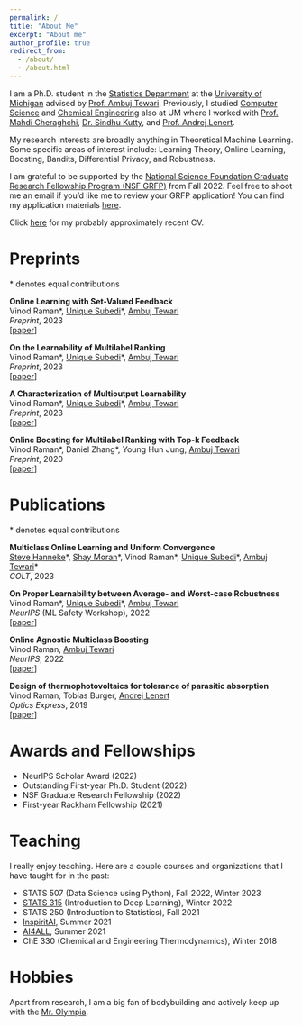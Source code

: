 ```yaml
---
permalink: /
title: "About Me"
excerpt: "About me"
author_profile: true
redirect_from: 
  - /about/
  - /about.html
---
```


I am a Ph.D. student in the [Statistics Department](https://lsa.umich.edu/stats) at the [University of Michigan](https://umich.edu/) advised by [Prof. Ambuj Tewari](https://ambujtewari.github.io). Previously, I studied [Computer Science](https://cse.engin.umich.edu/) and [Chemical Engineering](https://che.engin.umich.edu/) also at UM where I worked with [Prof. Mahdi Cheraghchi](https://mahdi.ch), [Dr. Sindhu Kutty](https://web.eecs.umich.edu/~skutty/), and [Prof. Andrej Lenert](https://lenert.engin.umich.edu).  

My research interests are broadly anything in Theoretical Machine Learning. Some specific areas of interest include: Learning Theory, Online Learning, Boosting, Bandits, Differential Privacy, and Robustness. 

I am grateful to be supported by the [National Science Foundation Graduate Research Fellowship Program (NSF GRFP)](https://www.nsfgrfp.org) from Fall 2022. Feel free to shoot me an email if you’d like me to review your GRFP application! You can find my application materials [here](https://drive.google.com/drive/folders/1o56kOfXVsy64bpcfqegah3f4R85IvN82?usp=sharing).

Click [here](http://vinodkraman.github.io/files/Resume_CV.pdf) for my probably approximately recent CV.


Preprints
======
\* denotes equal contributions

**Online Learning with Set-Valued Feedback**  
Vinod Raman\*, [Unique Subedi](https://unique-subedi.github.io)\*, [Ambuj Tewari](https://ambujtewari.github.io)  
_Preprint_, 2023  
[[paper](https://arxiv.org/abs/2306.06247)]

**On the Learnability of Multilabel Ranking**  
Vinod Raman\*, [Unique Subedi](https://unique-subedi.github.io)\*, [Ambuj Tewari](https://ambujtewari.github.io)  
_Preprint_, 2023  
[[paper](https://arxiv.org/abs/2304.03337)]

**A Characterization of Multioutput Learnability**  
Vinod Raman\*, [Unique Subedi](https://unique-subedi.github.io)\*, [Ambuj Tewari](https://ambujtewari.github.io)  
_Preprint_, 2023  
[[paper](https://arxiv.org/abs/2301.02729)]

**Online Boosting for Multilabel Ranking with Top-k Feedback**  
Vinod Raman\*, Daniel Zhang\*, Young Hun Jung, [Ambuj Tewari](https://ambujtewari.github.io)  
_Preprint_, 2020  
[[paper](https://arxiv.org/abs/1910.10937)]


Publications
===========
\* denotes equal contributions

**Multiclass Online Learning and Uniform Convergence**  
[Steve Hanneke](https://stevehanneke.com)\*, [Shay Moran](https://csaws.cs.technion.ac.il/~shaymrn/)\*, Vinod Raman\*, [Unique Subedi](https://unique-subedi.github.io)\*, [Ambuj Tewari](https://ambujtewari.github.io)\*  
_COLT_, 2023  

**On Proper Learnability between Average- and Worst-case Robustness**  
Vinod Raman\*, [Unique Subedi](https://unique-subedi.github.io)\*, [Ambuj Tewari](https://ambujtewari.github.io)  
_NeurIPS_ (ML Safety Workshop), 2022  
[[paper](https://arxiv.org/abs/2211.05656)]

**Online Agnostic Multiclass Boosting**  
Vinod Raman, [Ambuj Tewari](https://ambujtewari.github.io)  
_NeurIPS_, 2022  
[[paper](https://arxiv.org/abs/2205.15113)]

**Design of thermophotovoltaics for tolerance of parasitic absorption**  
Vinod Raman, Tobias Burger, [Andrej Lenert](https://lenert.engin.umich.edu)  
_Optics Express_, 2019  
[[paper](https://opg.optica.org/oe/fulltext.cfm?uri=oe-27-22-31757&id=422403)]

Awards and Fellowships
======
- NeurIPS Scholar Award (2022)
- Outstanding First-year Ph.D. Student (2022)
- NSF Graduate Research Fellowship (2022)
- First-year Rackham Fellowship (2021)

Teaching
======
I really enjoy teaching. Here are a couple courses and organizations that I have taught for in the past: 
- STATS 507 (Data Science using Python), Fall 2022, Winter 2023
- [STATS 315](https://ambujtewari.github.io/stats315-winter2022/) (Introduction to Deep Learning), Winter 2022
- STATS 250 (Introduction to Statistics), Fall 2021
- [InspiritAI](https://www.inspiritai.com), Summer 2021
- [AI4ALL](https://ai-4-all.org), Summer 2021
- ChE 330 (Chemical and Engineering Thermodynamics), Winter 2018

Hobbies
======
Apart from research, I am a big fan of bodybuilding and actively keep up with the [Mr. Olympia](https://mrolympia.com).



